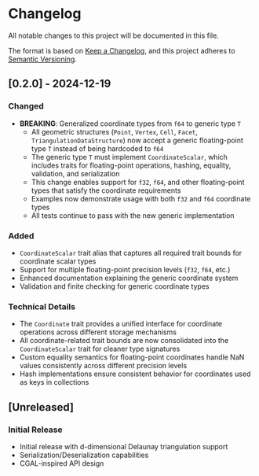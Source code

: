 # Changelog

All notable changes to this project will be documented in this file.

The format is based on [Keep a Changelog](https://keepachangelog.com/en/1.0.0/),
and this project adheres to [Semantic Versioning](https://semver.org/spec/v2.0.0.html).

## [0.2.0] - 2024-12-19

### Changed

- **BREAKING**: Generalized coordinate types from `f64` to generic type `T`
  - All geometric structures (`Point`, `Vertex`, `Cell`, `Facet`, `TriangulationDataStructure`) now accept a generic floating-point type `T`
    instead of being hardcoded to `f64`
  - The generic type `T` must implement `CoordinateScalar`, which includes traits for floating-point operations, hashing, equality, validation, and serialization
  - This change enables support for `f32`, `f64`, and other floating-point types that satisfy the coordinate requirements
  - Examples now demonstrate usage with both `f32` and `f64` coordinate types
  - All tests continue to pass with the new generic implementation

### Added

- `CoordinateScalar` trait alias that captures all required trait bounds for coordinate scalar types
- Support for multiple floating-point precision levels (`f32`, `f64`, etc.)
- Enhanced documentation explaining the generic coordinate system
- Validation and finite checking for generic coordinate types

### Technical Details

- The `Coordinate` trait provides a unified interface for coordinate operations across different storage mechanisms
- All coordinate-related trait bounds are now consolidated into the `CoordinateScalar` trait for cleaner type signatures
- Custom equality semantics for floating-point coordinates handle NaN values consistently across different precision levels
- Hash implementations ensure consistent behavior for coordinates used as keys in collections

## [Unreleased]

### Initial Release

- Initial release with d-dimensional Delaunay triangulation support
- Serialization/Deserialization capabilities
- CGAL-inspired API design
